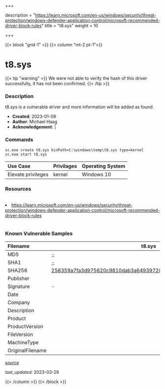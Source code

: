 +++

description = "https://learn.microsoft.com/en-us/windows/security/threat-protection/windows-defender-application-control/microsoft-recommended-driver-block-rules"
title = "t8.sys"
weight = 10

+++


{{< block "grid-1" >}}
{{< column "mt-2 pt-1">}}


# t8.sys 


{{< tip "warning" >}}
We were not able to verify the hash of this driver successfully, it has not been confirmed.
{{< /tip >}}


### Description

t8.sys is a vulnerable driver and more information will be added as found.

- **Created**: 2023-01-09
- **Author**: Michael Haag
- **Acknowledgement**:  | [](https://twitter.com/)

### Commands

```
sc.exe create t8.sys binPath=C:\windows\temp\t8.sys type=kernel
sc.exe start t8.sys
```

| Use Case | Privilages | Operating System | 
|:---- | ---- | ---- |
| Elevate privileges | kernel | Windows 10 |

### Resources
<br>
<li><a href=" https://learn.microsoft.com/en-us/windows/security/threat-protection/windows-defender-application-control/microsoft-recommended-driver-block-rules"> https://learn.microsoft.com/en-us/windows/security/threat-protection/windows-defender-application-control/microsoft-recommended-driver-block-rules</a></li>
<br>

### Known Vulnerable Samples

| Filename | t8.sys |
|:---- | ---- | 
| MD5 | <a href="https://www.virustotal.com/gui/file/-">-</a> |
| SHA1 | <a href="https://www.virustotal.com/gui/file/-">-</a> |
| SHA256 | <a href="https://www.virustotal.com/gui/file/258359a7fa3d975620c9810dab3a6493972876a024135feaf3ac8482179b2e79">258359a7fa3d975620c9810dab3a6493972876a024135feaf3ac8482179b2e79</a> |
| Publisher |  |
| Signature | -   |
| Date |  |
| Company |  |
| Description |  |
| Product |  |
| ProductVersion |  |
| FileVersion |  |
| MachineType |  |
| OriginalFilename |  |



[*source*](https://github.com/magicsword-io/LOLDrivers/tree/main/yaml/t8.sys.yml)

*last_updated:* 2023-03-29








{{< /column >}}
{{< /block >}}
